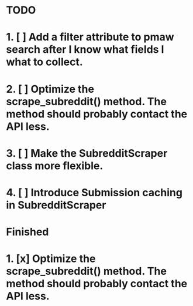 # TODO
# 1. [ ] Add a filter attribute to pmaw search after I know what fields I what to collect.
# 2. [ ] Optimize the scrape_subreddit() method. The method should probably contact the API less.
# 3. [ ] Make the SubredditScraper class more flexible.
# 4. [ ] Introduce Submission caching in SubredditScraper

# Finished
# 1. [x] Optimize the scrape_subreddit() method. The method should probably contact the API less. 